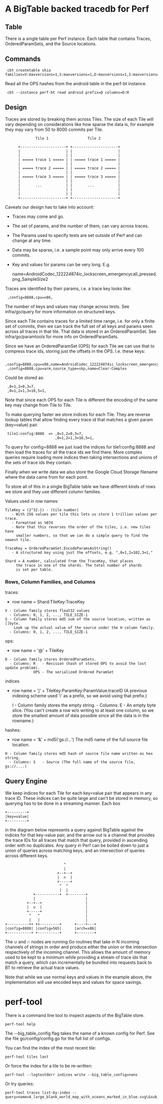 # A BigTable backed tracedb for Perf

## Table

There is a single table per Perf instance. Each table that contains Traces, OrderedParamSets, and the Source locations.

## Commands

     cbt createtable skia families=V:maxversions=1,S:maxversions=1,D:maxversions=1,I:maxversions=1

Read all the OPS hashes from the android table in the perf-bt instance.

     cbt --instance perf-bt read android prefix=@ columns=D:H


## Design

Traces are stored by breaking them across Tiles. The size of each Tile will
vary depending on considerations like how sparse the data is, for example they
may vary from 50 to 8000 commits per Tile.


```
              Tile 1                  Tile 2          
                                                      
      +---------------------+ +---------------------+ 
      |                     | |                     | 
      |                     | |                     | 
      | ===== trace 1 ===== | | ===== trace 1 ===== | 
      |                     | |                     | 
      | ===== trace 2 ===== | | ===== trace 2 ===== | 
      |                     | |                     | 
      | ===== trace 3 ===== | | ===== trace 3 ===== | 
      |                     | |                     | 
      |       ...           | |       ...           | 
      |                     | |                     | 
      |                     | |                     | 
      +---------------------+ +---------------------+ 
```

Caveats our design has to take into account:

  * Traces may come and go.
  * The set of params, and the number of them, can vary across traces.
  * The Params used to specify tests are set outside of Perf and can change at any time.
  * Data may be sparse, i.e. a sample point may only arrive every 100 commits.
  * Key and values for params can be very long. E.g.

     name=AndroidCodec_122224874ic_lockscreen_emergencycall_pressed.png_SampleSize2

Traces are identified by their params, i.e. a trace key looks like:

     ,config=8888,cpu=x86,

The number of keys and values may change across tests. See infra/go/query for
more information on structured keys.

Since each Tile contains traces for a limited time range, i.e. for only a
finite set of commits, then we can track the full set of all keys and params
seen across all traces in that tile. That data is stored in an
OrderedParamSet. See infra/go/paramtools for more info on OrderedParamSets.

Since we have an OrderedParamSet (OPS) for each Tile we can use that to compress
trace ids, storing just the offsets in the OPS. I.e. these keys:

     ,config=8888,cpu=x86,name=AndroidCodec_122224874ic_lockscreen_emergencycall_pressed.png_SampleSize2,
     ,config=8888,cpu=arm,source_type=skp,name=Clear-Complex

Could be stored as:

     ,0=1,2=0,3=7,
     ,0=1,2=1,3=18,5=1,

Note that since each OPS for each Tile is different the encoding of the same
key may change from Tile to Tile.

To make querying faster we store indices for each Tile. They are reverse
lookup tables that allow finding every trace id that matches a given
param (key=value) pair.

     tile1:config:8888  => ,0=1,2=0,3=7,
                           ,0=1,2=1,3=18,5=1,

To query for config=8888 we just load the indices for tile1:config:8888 and
then load the traces for all the trace ids we find there. More complex queries
require loading more indices then taking intersections and unions of the sets
of trace ids they contain.

Finally when we write data we also store the Google Cloud Storage filename
where the data came from for each point.

To store all of this in a single BigTable table we have different kinds of
rows we store and they use different column families.

Values used in row names:

    TileKey = (2^32-1) - (tile number)
       - With 256 values per tile this lets us store 1 trillion values per trace.
       - Formatted as %07d
       - Note that this reverses the order of the tiles, i.e. new tiles have
         smaller numbers, so that we can do a simple query to find the newest tile.

    TraceKey = OrderedParamSet.EncodeParamsAsString()
       - A structured key using just the offsets, e.g. ",0=1,2=102,3=1,"

    Shard = A number, calculated from the TraceKey, that places
         the trace in one of the shards. The total number of shards
         is set per table.

### Rows, Column Families, and Columns

traces:
   - row name = Shard:TileKey:TraceKey

    V - Column family stores float32 values
      - Columns: 0, 1, 2, ..., TILE_SIZE-1
    S - Column family stores md5 sum of the source location, written as []byte.
        Look up the actual value of the source under the H column family.
      - Columns: 0, 1, 2, ..., TILE_SIZE-1

ops:
   - row name = '@' + TileKey

    D - Column family stores OrderedParamSets.
      - Columns: R   - Revision (hash of stored OPS to avoid the lost update problem).
                 OPS - The serialized Ordered ParamSet

indices
   - row name = 'j' + TileKey:ParamKey:ParamValue:traceID
      (A previous indexing scheme used 'i' as a prefix, so we avoid using that prefix.)

       I - Column family stores the empty string.
         - Columns: E - An empty byte slice. (You can't create a row w/o writing to at least one
             column, so we store the smallest amount of data possible since all the data is in
             the rowname.)

hashes:
   - row name = '&' + md5('gs://...')
     The md5 name of the full source file location.

    H - Column family stores md5 hash of source file name written as hex string.
      - Columns: S   - Source (The full name of the source file, gs://....)

Query Engine
------------

We keep indices for each Tile for each key=value pair that appears in any trace
ID. These indices can be quite large and can't be stored in memory, so querying
has to be done in a streaming manner. Each box

```
+---------+
|key=value|
+---------+
```

in the diagram below represents a query against BigTable against the indices for
that key-value pair, and the arrow out is a channel that provides the trace IDs
for all traces that match that query, provided in ascending order with no
duplicates. Any query in Perf can be boiled down to just a union of queries
across matching keys, and an intersection of queries across different keys.


```
                           ^
                           |
                        +--+--+
                        |  ∩  |
                        +-----+
                         ^  ^
                         |  |
             +-----------+  +--------+
             |                       |
          +--+--+                    |
          |  ∪  |                    |
          +-----+                    |
           ^   ^                     |
           |   |                     |
+----------++ ++---------+      +----+---+
|config=8888| |config=565|      |arch=x86|
+-----------+ +----------+      +--------+
```

The ∪ and ∩ nodes are running Go routines that take in N incoming channels of
strings in order and produce either the union or the intersection respectively
of the incoming channel. This allows the amount of memory used to be kept to a
minimum while providing a stream of trace ids that match a query, which can
incrementally be bundled into requests back to BT to retrieve the actual trace
values.

Note that while we use normal keys and values in the example above, the
implementation will use encoded keys and values for space savings.

perf-tool
=========

There is a command line tool to inspect aspects of the BigTable store.

    perf-tool help

The --big_table_config flag takes the name of a known config for Perf. See
the file go/config/config.go for the full list of configs.

You can find the index of the most recent tile:

    perf-tool tiles last

Or force the index for a tile to be re-written:

    perf-tool --logtostderr indices write --big_table_config=nano

Or try queries:

    perf-tool traces list-by-index --query=name=A_large_blank_world_map_with_oceans_marked_in_blue.svg\&sub_result=min_ms